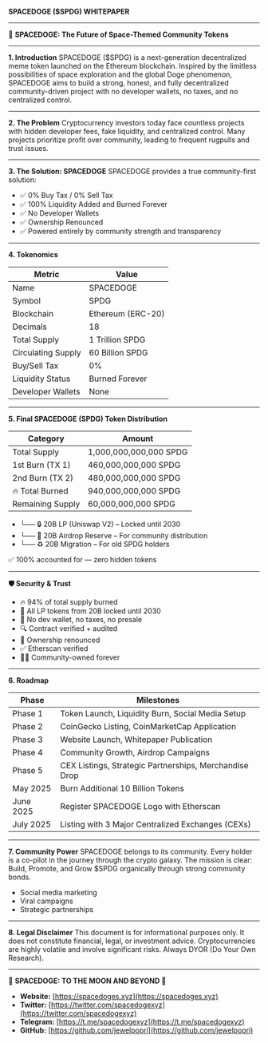 **SPACEDOGE (\$SPDG) WHITEPAPER**

---

🚀 **SPACEDOGE: The Future of Space-Themed Community Tokens**

---

**1. Introduction**
SPACEDOGE (\$SPDG) is a next-generation decentralized meme token launched on the Ethereum blockchain. Inspired by the limitless possibilities of space exploration and the global Doge phenomenon, SPACEDOGE aims to build a strong, honest, and fully decentralized community-driven project with no developer wallets, no taxes, and no centralized control.

---

**2. The Problem**
Cryptocurrency investors today face countless projects with hidden developer fees, fake liquidity, and centralized control. Many projects prioritize profit over community, leading to frequent rugpulls and trust issues.

---

**3. The Solution: SPACEDOGE**
SPACEDOGE provides a true community-first solution:

* ✅ 0% Buy Tax / 0% Sell Tax
* ✅ 100% Liquidity Added and Burned Forever
* ✅ No Developer Wallets
* ✅ Ownership Renounced
* ✅ Powered entirely by community strength and transparency

---

**4. Tokenomics**

| Metric             | Value             |
| ------------------ | ----------------- |
| Name               | SPACEDOGE         |
| Symbol             | SPDG              |
| Blockchain         | Ethereum (ERC-20) |
| Decimals           | 18                |
| Total Supply       | 1 Trillion SPDG   |
| Circulating Supply | 60 Billion SPDG   |
| Buy/Sell Tax       | 0%                |
| Liquidity Status   | Burned Forever    |
| Developer Wallets  | None              |

---

**5. Final SPACEDOGE (SPDG) Token Distribution**

| Category         | Amount                 |
| ---------------- | ---------------------- |
| Total Supply     | 1,000,000,000,000 SPDG |
| 1st Burn (TX 1)  | 460,000,000,000 SPDG   |
| 2nd Burn (TX 2)  | 480,000,000,000 SPDG   |
| 🔥 Total Burned  | 940,000,000,000 SPDG   |
| Remaining Supply | 60,000,000,000 SPDG    |

* └── 🔒 20B LP (Uniswap V2) – Locked until 2030
* └── 🎁 20B Airdrop Reserve – For community distribution
* └── ♻️ 20B Migration – For old SPDG holders

✅ 100% accounted for — zero hidden tokens

---

**🛡️ Security & Trust**

* 🔥 94% of total supply burned
* 🔐 All LP tokens from 20B locked until 2030
* 🧾 No dev wallet, no taxes, no presale
* 🔍 Contract verified + audited
* 🪪 Ownership renounced
* ✅ Etherscan verified
* 🧑‍🚀 Community-owned forever

---

**6. Roadmap**

| Phase     | Milestones                                             |
| --------- | ------------------------------------------------------ |
| Phase 1   | Token Launch, Liquidity Burn, Social Media Setup       |
| Phase 2   | CoinGecko Listing, CoinMarketCap Application           |
| Phase 3   | Website Launch, Whitepaper Publication                 |
| Phase 4   | Community Growth, Airdrop Campaigns                    |
| Phase 5   | CEX Listings, Strategic Partnerships, Merchandise Drop |
| May 2025  | Burn Additional 10 Billion Tokens                      |
| June 2025 | Register SPACEDOGE Logo with Etherscan                 |
| July 2025 | Listing with 3 Major Centralized Exchanges (CEXs)      |

---

**7. Community Power**
SPACEDOGE belongs to its community. Every holder is a co-pilot in the journey through the crypto galaxy. The mission is clear: Build, Promote, and Grow \$SPDG organically through strong community bonds.

* Social media marketing
* Viral campaigns
* Strategic partnerships

---

**8. Legal Disclaimer**
This document is for informational purposes only. It does not constitute financial, legal, or investment advice. Cryptocurrencies are highly volatile and involve significant risks. Always DYOR (Do Your Own Research).

---

💪 **SPACEDOGE: TO THE MOON AND BEYOND 🚀**

* **Website:** [https://spacedoges.xyz](https://spacedoges.xyz)
* **Twitter:** [https://twitter.com/spacedogexyz](https://twitter.com/spacedogexyz)
* **Telegram:** [https://t.me/spacedogexyz](https://t.me/spacedogexyz)
* **GitHub:** [https://github.com/jewelpopri](https://github.com/jewelpopri)
